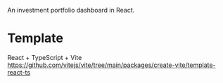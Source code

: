 An investment portfolio dashboard in React.

# Template

React + TypeScript + Vite
https://github.com/vitejs/vite/tree/main/packages/create-vite/template-react-ts